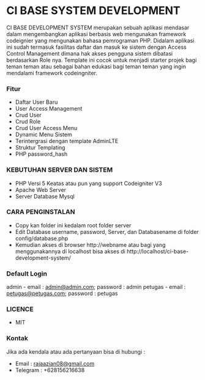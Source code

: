 # CI BASE SYSTEM DEVELOPMENT

CI BASE DEVELOPMENT SYSTEM merupakan sebuah aplikasi mendasar dalam mengembangkan aplikasi berbasis web mengunakan framework codeignier yang mengunakan bahasa pemrograman PHP. Didalam aplikasi ini sudah termasuk fasilitas daftar dan masuk ke sistem dengan Access Control Management dimana hak akses pengguna sistem dibatasi berdasarkan Role nya. Template ini cocok untuk menjadi starter projek bagi teman teman atau sebagai bahan edukasi bagi teman teman yang ingin mendalami framework codeingniter.

### Fitur
- Daftar User Baru
- User Access Management
- Crud User
- Crud Role
- Crud User Access Menu
- Dynamic Menu Sistem
- Terintergrasi dengan template AdminLTE
- Struktur Templating
- PHP password_hash


### KEBUTUHAN SERVER DAN SISTEM
- PHP Versi 5 Keatas atau pun yang support Codeigniter V3
- Apache Web Server
- Server Database Mysql


### CARA PENGINSTALAN
- Copy kan folder ini kedalam root folder server
- Edit Database username, password, Server, dan Databasename di folder config/database.php
- Kemudian akses di browser http://webname atau bagi yang menggunakannya di localhost bisa akses di http://localhost/ci-base-development-system/

### Default Login
admin - email : admin@admin.com; password : admin
petugas - email : petugas@petugas.com; password : petugas 

### LICENCE
- MIT

### Kontak
Jika ada kendala atau ada pertanyaan bisa di hubungi : 
- Email : rajaazian08@gmail.com
- Telegram : +628156216638
